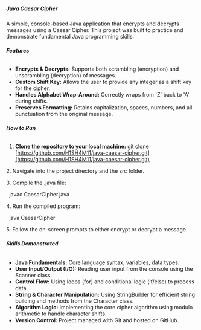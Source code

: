 ##### **Java Caesar Cipher**



A simple, console-based Java application that encrypts and decrypts messages using a Caesar Cipher. This project was built to practice and demonstrate fundamental Java programming skills.



###### **Features**



* **Encrypts \& Decrypts:** Supports both scrambling (encryption) and unscrambling (decryption) of messages.
* **Custom Shift Key:** Allows the user to provide any integer as a shift key for the cipher.
* **Handles Alphabet Wrap-Around:** Correctly wraps from 'Z' back to 'A' during shifts.
* **Preserves Formatting:** Retains capitalization, spaces, numbers, and all punctuation from the original message.



###### **How to Run**



1. **Clone the repository to your local machine:** git clone \[https://github.com/H1SH4M11/java-caesar-cipher.git](https://github.com/H1SH4M11/java-caesar-cipher.git)



2\. Navigate into the project directory and the src folder.



3\. Compile the .java file:

&nbsp;  javac CaesarCipher.java



4\. Run the compiled program:

&nbsp;  java CaesarCipher





5\. Follow the on-screen prompts to either encrypt or decrypt a message.



###### **Skills Demonstrated**



* **Java Fundamentals:** Core language syntax, variables, data types.
* **User Input/Output (I/O):** Reading user input from the console using the Scanner class.
* **Control Flow:** Using loops (for) and conditional logic (if/else) to process data.
* **String \& Character Manipulation:** Using StringBuilder for efficient string building and methods from the Character class.
* **Algorithm Logic:** Implementing the core cipher algorithm using modulo arithmetic to handle character shifts.
* **Version Control:** Project managed with Git and hosted on GitHub.
